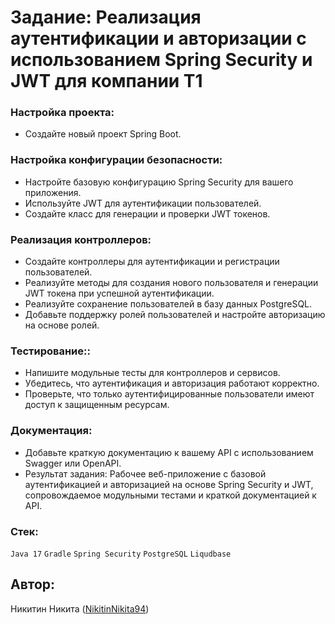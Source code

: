 # Задание: Реализация аутентификации и авторизации с использованием Spring Security и JWT для компании T1

### Настройка проекта:
- Создайте новый проект Spring Boot.

### Настройка конфигурации безопасности:
- Настройте базовую конфигурацию Spring Security для вашего приложения.
- Используйте JWT для аутентификации пользователей.
- Создайте класс для генерации и проверки JWT токенов.

### Реализация контроллеров:
- Создайте контроллеры для аутентификации и регистрации пользователей.
- Реализуйте методы для создания нового пользователя и генерации JWT токена при успешной аутентификации.
- Реализуйте сохранение пользователей в базу данных PostgreSQL.
- Добавьте поддержку ролей пользователей и настройте авторизацию на основе ролей.

### Тестирование::
- Напишите модульные тесты для контроллеров и сервисов.
-  Убедитесь, что аутентификация и авторизация работают корректно.
-  Проверьте, что только аутентифицированные пользователи имеют доступ к защищенным ресурсам.

### Документация:
- Добавьте краткую документацию к вашему API с использованием Swagger или OpenAPI.
-  Результат задания: Рабочее веб-приложение с базовой аутентификацией и авторизацией на основе Spring Security и JWT, сопровождаемое модульными тестами и краткой документацией к API.

### Стек:
`Java 17` `Gradle` `Spring Security` `PostgreSQL` `Liqudbase`

## Автор:<br>

Никитин Никита ([NikitinNikita94](https://github.com/NikitinNikita94))<br>

